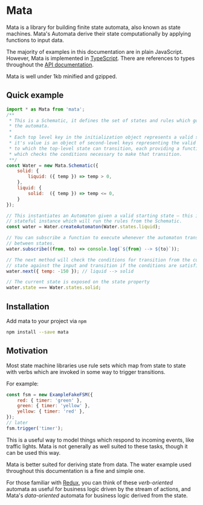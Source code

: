 # Mata

Mata is a library for building finite state automata, also known as state
machines. Mata's Automata derive their state computationally by applying 
functions to input data.

The majority of examples in this documentation are in plain JavaScript. However, 
Mata is implemented in [TypeScript](http://www.typescriptlang.org/). There are
references to types throughout the [API documentation](/docs/api/README.md).

Mata is well under 1kb minified and gzipped.

## Quick example

```js
import * as Mata from 'mata';
/**
 * This is a Schematic, it defines the set of states and rules which govern
 * the automata. 
 *
 * Each top level key in the initialization object represents a valid state, 
 * it's value is an object of second-level keys representing the valid states 
 * to which the top-level state can transition, each providing a function 
 * which checks the conditions necessary to make that transition.
 **/
const Water = new Mata.Schematic({
    solid: {
        liquid: ({ temp }) => temp > 0,
    },
    liquid: {
        solid:  ({ temp }) => temp <= 0,
    }
});

// This instantiates an Automaton given a valid starting state – this is the 
// stateful instance which will run the rules from the Schematic.
const water = Water.createAutomaton(Water.states.liquid);

// You can subscribe a function to execute whenever the automaton transitions
// between states.
water.subscribe((from, to) => console.log(`${from} --> ${to}`));

// The next method will check the conditions for transition from the current
// state against the input and transition if the conditions are satisfied.
water.next({ temp: -150 }); // liquid --> solid

// The current state is exposed on the state property
water.state === Water.states.solid;
```

## Installation

Add mata to your project via `npm`

```bash
npm install --save mata
```

## Motivation

Most state machine libraries use rule sets which map from state to state
with verbs which are invoked in some way to trigger transitions. 

For example:

```js
const fsm = new ExampleFakeFSM({
    red: { timer: 'green' },
    green: { timer: 'yellow' },
    yellow: { timer: 'red' },
});
// later
fsm.trigger('timer');
```

This is a useful way to model things which respond to incoming events, like
traffic lights. Mata is not generally as well suited to these tasks, though it 
can be used this way.

Mata is better suited for deriving state from data. The water example used
throughout this documentation is a fine and simple one.

For those familiar with [Redux](http://redux.js.org/), you can think of these
*verb-oriented* automata as useful for business logic driven by the stream of 
actions, and Mata's *data-oriented* automata for business logic derived from the 
state.